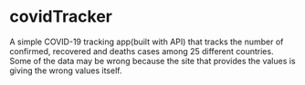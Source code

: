 # covidTracker
A simple COVID-19 tracking app(built with API) that tracks the number of confirmed, recovered and deaths cases among 25 different countries. Some of the data may be wrong because the site that provides the values is giving the wrong values itself.
